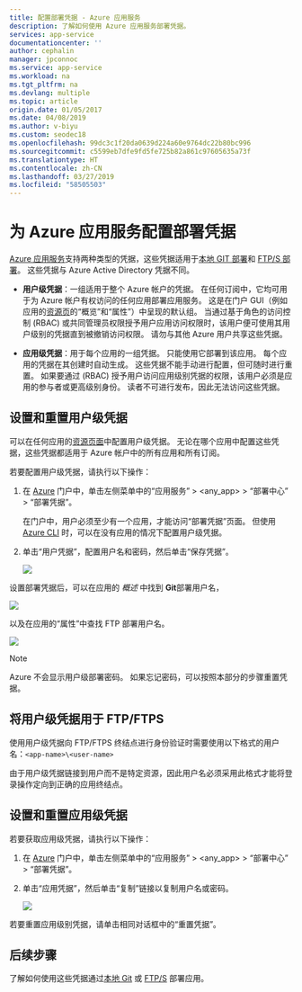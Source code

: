 ```yaml
---
title: 配置部署凭据 - Azure 应用服务
description: 了解如何使用 Azure 应用服务部署凭据。
services: app-service
documentationcenter: ''
author: cephalin
manager: jpconnoc
ms.service: app-service
ms.workload: na
ms.tgt_pltfrm: na
ms.devlang: multiple
ms.topic: article
origin.date: 01/05/2017
ms.date: 04/08/2019
ms.author: v-biyu
ms.custom: seodec18
ms.openlocfilehash: 99dc3c1f20da0639d224a60e9764dc22b80bc996
ms.sourcegitcommit: c5599eb7dfe9fd5fe725b82a861c97605635a73f
ms.translationtype: HT
ms.contentlocale: zh-CN
ms.lasthandoff: 03/27/2019
ms.locfileid: "58505503"
---
```

# <a name="configure-deployment-credentials-for-azure-app-service"></a>为 Azure 应用服务配置部署凭据
[Azure 应用服务](app-service-web-overview.md)支持两种类型的凭据，这些凭据适用于[本地 GIT 部署](deploy-local-git.md)和 [FTP/S 部署](deploy-ftp.md)。 这些凭据与 Azure Active Directory 凭据不同。

* **用户级凭据**：一组适用于整个 Azure 帐户的凭据。 在任何订阅中，它均可用于为 Azure 帐户有权访问的任何应用部署应用服务。 这是在门户 GUI（例如应用的[资源页](../azure-resource-manager/resource-group-portal.md#manage-resources)的“概览”和“属性”）中呈现的默认组。 当通过基于角色的访问控制 (RBAC) 或共同管理员权限授予用户应用访问权限时，该用户便可使用其用户级别的凭据直到被撤销访问权限。 请勿与其他 Azure 用户共享这些凭据。

* **应用级凭据**：用于每个应用的一组凭据。 只能使用它部署到该应用。 每个应用的凭据在其创建时自动生成。 这些凭据不能手动进行配置，但可随时进行重置。 如果要通过 (RBAC) 授予用户访问应用级别凭据的权限，该用户必须是应用的参与者或更高级别身份。 读者不可进行发布，因此无法访问这些凭据。

## <a name="userscope"></a>设置和重置用户级凭据

可以在任何应用的[资源页面](../azure-resource-manager/resource-group-portal.md#manage-resources)中配置用户级凭据。 无论在哪个应用中配置这些凭据，这些凭据都适用于 Azure 帐户中的所有应用和所有订阅。 

若要配置用户级凭据，请执行以下操作：

1. 在 [Azure](https://portal.azure.cn) 门户中，单击左侧菜单中的“应用服务” > &lt;any_app> > “部署中心” > “部署凭据”。

    在门户中，用户必须至少有一个应用，才能访问“部署凭据”页面。 但使用 [Azure CLI](/cli/azure/webapp/deployment/user?view=azure-cli-latest#az-webapp-deployment-user-set) 时，可以在没有应用的情况下配置用户级凭据。

2. 单击“用户凭据”，配置用户名和密码，然后单击“保存凭据”。

    ![](./media/app-service-deployment-credentials/deployment_credentials_configure.png)

设置部署凭据后，可以在应用的 *概述* 中找到 **Git**部署用户名，

![](./media/app-service-deployment-credentials/deployment_credentials_overview.png)

以及在应用的“属性”中查找 FTP 部署用户名。

![](./media/app-service-deployment-credentials/deployment_credentials_properties.png)

> [!NOTE]
> Azure 不会显示用户级部署密码。 如果忘记密码，可以按照本部分的步骤重置凭据。
>
>  

## <a name="use-user-level-credentials-with-ftpftps"></a>将用户级凭据用于 FTP/FTPS

使用用户级凭据向 FTP/FTPS 终结点进行身份验证时需要使用以下格式的用户名：`<app-name>\<user-name>`

由于用户级凭据链接到用户而不是特定资源，因此用户名必须采用此格式才能将登录操作定向到正确的应用终结点。

## <a name="appscope"></a>设置和重置应用级凭据
若要获取应用级凭据，请执行以下操作：

1. 在 [Azure](https://portal.azure.cn) 门户中，单击左侧菜单中的“应用服务” > &lt;any_app> > “部署中心” > “部署凭据”。

2. 单击“应用凭据”，然后单击“复制”链接以复制用户名或密码。

    ![](./media/app-service-deployment-credentials/deployment_credentials_app_level.png)

若要重置应用级别凭据，请单击相同对话框中的“重置凭据”。

## <a name="next-steps"></a>后续步骤

了解如何使用这些凭据通过[本地 Git](deploy-local-git.md) 或 [FTP/S](deploy-ftp.md) 部署应用。
